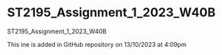 # ST2195_Assignment_1_2023_W40B
ST2195_Assignment_1_2023_W40B

This ine is added in GitHub repository on 13/10/2023 at 4:09pm
